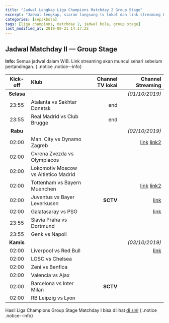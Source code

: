 ```yaml
---
title: "Jadwal Lengkap Liga Champions Matchday 2 Group Stage"
excerpt: "Jadwal lengkap, siaran langsung tv lokal dan link streaming Liga Champions Matchday 2 Group stage" 
categories: [sepakbola]
tags: [liga champions, matchday 2, jadwal bola, group stage]
last_modified_at: 2019-09-21 14:17:22
---
```


## Jadwal Matchday II — Group Stage

**Info:** Semua jadwal dalam WIB. Link streaming akan muncul sehari sebelum pertandingan.
{:.notice .notice--info}

|Kick-off|Klub|Channel TV lokal|Channel Streaming|
|:---:|:---|---:|---:|
|**Selasa**|||_(01/10/2019)_|
|23:55|Atalanta vs Sakhtar Donetsk|end||
|23:55|Real Madrid vs Club Brugge|end||
|**Rabu**|||_(02/10/2019)_|
|02:00|Man. City vs Dynamo Zagreb||[link](https://live.istimiwir/mci-dynamo) [link2](https://live.istimiwir/mci-dynamo-en)|
|02:00|Cvrena Zvezda vs Olympiacos|||
|02:00|Lokomotiv Moscow vs Altletico Madrid|||
|02:00|Tottenham vs Bayern Muenchen||[link](https://live.istimiwir/tot-munchen) [link2](https://live.istimiwir/tot-munchen-en)|
|02:00|Juventus vs Bayer Leverkusen|**SCTV**|[link](https://live.istimiwir/juv-bayer)|
|02:00|Galatasaray vs PSG||[link](https://live.istimiwir/galat-psg)|
|23:55|Slavia Praha vs Dortmund|||
|23:55|Genk vs Napoli|||
|**Kamis**|||_(03/10/2019)_|
|02:00|Liverpool vs Red Bull||[link](/liverpool)|
|02:00|LOSC vs Chelsea|||
|02:00|Zeni vs Benfica|||
|02:00|Valencia vs Ajax|||
|02:00|Barcelona vs Inter Milan|**SCTV**||
|02:00|RB Leipzig vs Lyon|||

Hasil Liga Champions Group Stage Matchday I bisa dilihat [di sini](/sepakbola/jadwal-liga-champions-matchday-1-group/)
{:.notice .notice--info}

